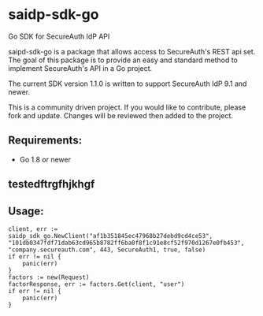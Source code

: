 # saidp-sdk-go

Go SDK for SecureAuth IdP API

saipd-sdk-go is a package that allows access to SecureAuth's REST api set. The goal of this package is to provide an easy and standard method to implement SecureAuth's API in a Go project.

The current SDK version 1.1.0 is written to support SecureAuth IdP 9.1 and newer.

This is a community driven project. If you would like to contribute, please fork and update. Changes will be reviewed then added to the project.

## Requirements:
* Go 1.8 or newer
## testedftrgfhjkhgf
## Usage:
~~~~
client, err := saidp_sdk_go.NewClient("af1b351845ec47968b27debd9cd4ce53", "101db0347fdf71dab63cd965b8782ff6ba0f8f1c91e8cf52f970d1267e0fb453", "company.secureauth.com", 443, SecureAuth1, true, false)
if err != nil {
    panic(err)
}
factors := new(Request)
factorResponse, err := factors.Get(client, "user")
if err != nil {
	panic(err)
}
~~~~
